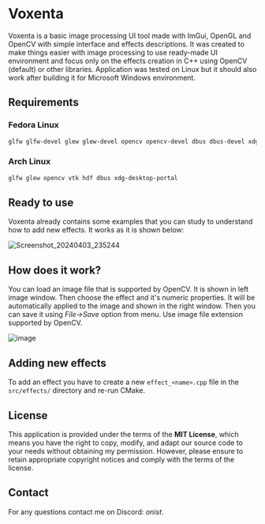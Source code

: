 # Voxenta

Voxenta is a basic image processing UI tool made with ImGui, OpenGL and OpenCV with simple interface and effects descriptions. It was created to make things easier with image processing to use ready-made UI environment and focus only on the effects creation in C++ using OpenCV (default) or other libraries.
Application was tested on Linux but it should also work after building it for Microsoft Windows environment. 

## Requirements

### Fedora Linux

```bash
glfw glfw-devel glew glew-devel opencv opencv-devel dbus dbus-devel xdg-desktop-portal
```

### Arch Linux

```bash
glfw glew opencv vtk hdf dbus xdg-desktop-portal 
```

## Ready to use
Voxenta already contains some examples that you can study to understand how to add new effects. It works as it is shown below:

![Screenshot_20240403_235244](https://github.com/OnistDerFalke/Voxenta/assets/75864407/28591582-4f19-4e11-b5c9-0dd82db66c33)

## How does it work?
You can load an image file that is supported by OpenCV. It is shown in left image window. Then choose the effect and it's numeric properties. It will be automatically applied to the image and shown in the right window. 
Then you can save it using *File->Save* option from menu. Use image file extension supported by OpenCV.

![image](https://github.com/OnistDerFalke/Voxenta/assets/75864407/3d039871-3b82-4005-9a10-a964bb409278)

## Adding new effects
To add an effect you have to create a new `effect_<name>.cpp` file in the `src/effects/` directory and re-run CMake.

## License
This application is provided under the terms of the **MIT License**, which means you have the right to copy, modify, and adapt our source code to your needs without obtaining my permission. 
However, please ensure to retain appropriate copyright notices and comply with the terms of the license.

## Contact
For any questions contact me on Discord: *onist*.
